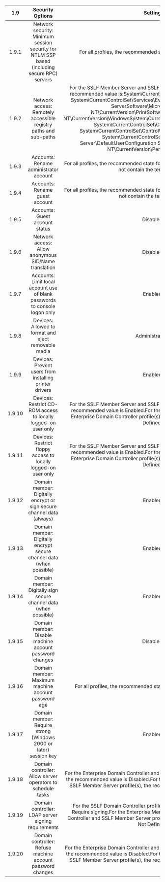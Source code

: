 1.9|Security Options |Setting
:-----:|:-----:|:-----:
1.9.1 |Network security: Minimum session security for NTLM SSP based (including secure RPC) servers |For all profiles, the recommended state for this setting is Requir|e NTLMv2 session security, Require 128-bit encryption.
1.9.2| Network access: Remotely accessible registry paths and sub-paths |	For the SSLF Member Server and SSLF Domain Controller profile(s), the recommended value is:System\CurrentControlSet\Control\Print\Printers System\CurrentControlSet\Services\EventlogSoftware\Microsoft\OLAP ServerSoftware\Microsoft\Windows NT\CurrentVersion\PrintSoftware\Microsoft\Windows NT\CurrentVersion\WindowsSystem\CurrentControlSet\Control\ContentIndex System\CurrentControlSet\Control\Terminal Server System\CurrentControlSet\Control\Terminal Server\UserConfig System\CurrentControlSet\Control\Terminal Server\DefaultUserConfiguration Software\Microsoft\Windows NT\CurrentVersion\Perflib System\Curr|entControlSet\Services\SysmonLogOther Domain Controller profile(s), are Not Defined.
1.9.3 |Accounts: Rename administrator account |For all profiles, the recommended state for this setting is any value that does not contain the term "admin".
1.9.4 |Accounts: Rename guest account|For all profiles, the recommended state for this setting is any value that does not contain the term "guest".
1.9.5 |Accounts: Guest account status |Disabled
1.9.6 |Network access: Allow anonymous SID/Name translation |Disabled
1.9.7 |Accounts: Limit local account use of blank passwords to console logon only |Enabled
1.9.8 |Devices: Allowed to format and eject removable media |Administrators
1.9.9 |Devices: Prevent users from installing printer drivers |Enabled
1.9.10|Devices: Restrict CD-ROM access to locally logged-on user only |For the SSLF Member Server and SSLF Domain Controller profile(s), the recommended value is Enabled.For the Enterprise Member Server and Enterprise Domain Controller profile(s), the recommended value is Not Defined.
1.9.11 |Devices: Restrict floppy access to locally logged-on user only |For the SSLF Member Server and SSLF Domain Controller profile(s), the recommended value is Enabled.For the Enterprise Member Server and Enterprise Domain Controller profile(s), the recommended value is Not Defined.
1.9.12 |Domain member: Digitally encrypt or sign secure channel data (always) |Enabled
1.9.13 |Domain member: Digitally encrypt secure channel data (when possible) |Enabled
1.9.14 |Domain member: Digitally sign secure channel data (when possible) |Enabled
1.9.15 |Domain member: Disable machine account password changes |Disabled
1.9.16 |Domain member: Maximum machine account password age |For all profiles, the recommended state for this setting is 30 day(s).
1.9.17 |Domain member: Require strong (Windows 2000 or later) session key |Enabled
1.9.18 |Domain controller: Allow server operators to schedule tasks|For the Enterprise Domain Controller and SSLF Domain Controller profile(s), the recommended value is Disabled.For the Enterprise Member Server and SSLF Member Server profile(s), the recommended value is Not Defined.
1.9.19 |Domain controller: LDAP server signing requirements |For the SSLF Domain Controller profile(s), the recommended value is Require signing.For the Enterprise Member Server, Enterprise Domain Controller and SSLF Member Server profile(s), the recommended value is Not Defined.
1.9.20 |Domain controller: Refuse machine account password changes |For the Enterprise Domain Controller and SSLF Domain Controller profile(s), the recommended value is Disabled.For the Enterprise Member Server and SSLF Member Server profile(s), the recommended value is Not Defined.
